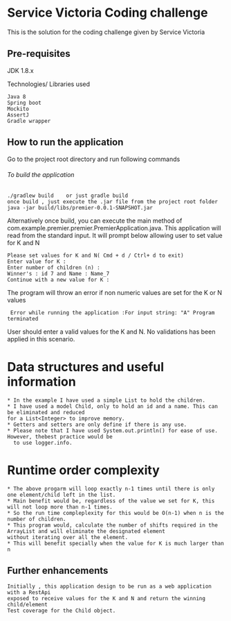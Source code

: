 # Service Victoria Coding challenge
This is the solution for the coding challenge given by Service Victoria 

## Pre-requisites

JDK 1.8.x 

Technologies/ Libraries used

    Java 8
    Spring boot
    Mockito
    AssertJ
    Gradle wrapper 
    
## How to run the application 

Go to the project root directory and run following commands
###### To build the application
    ./gradlew build    or just gradle build
    once build , just execute the .jar file from the project root folder
    java -jar build/libs/premier-0.0.1-SNAPSHOT.jar
    
Alternatively once build, you can execute the main method of 
    com.example.premier.premier.PremierApplication.java. 
This application will read from the standard input. It will prompt below allowing user to set value for K and N

    Please set values for K and N( Cmd + d / Ctrl+ d to exit)
    Enter value for K :
    Enter number of children (n) :
    Winner's : id 7 and Name : Name_7
    Continue with a new value for K :
The program will throw an error if non numeric values are set for the K or N values

     Error while running the application :For input string: "A" Program terminated 
    


User should enter a valid values for the K and N. No validations has been applied in this scenario.
# Data structures and useful information 
    * In the example I have used a simple List to hold the children. 
    * I have used a model Child, only to hold an id and a name. This can be eliminated and reduced 
    for a List<Integer> to improve memory. 
    * Getters and setters are only define if there is any use.
    * Please note that I have used System.out.println() for ease of use. However, thebest practice would be 
      to use logger.info.

# Runtime order complexity 
    * The above progarm will loop exactly n-1 times until there is only one element/child left in the list. 
    * Main benefit would be, regardless of the value we set for K, this will not loop more than n-1 times.
    * So the run time compleplexity for this would be O(n-1) when n is the number of children.
    * This program would, calculate the number of shifts required in the ArrayList and will eliminate the designated element 
    without iterating over all the element.
    * This will benefit specially when the value for K is much larger than n 


## Further enhancements 
    Initially , this application design to be run as a web application with a RestApi 
    exposed to receive values for the K and N and return the winning child/element
    Test coverage for the Child object.

 
 